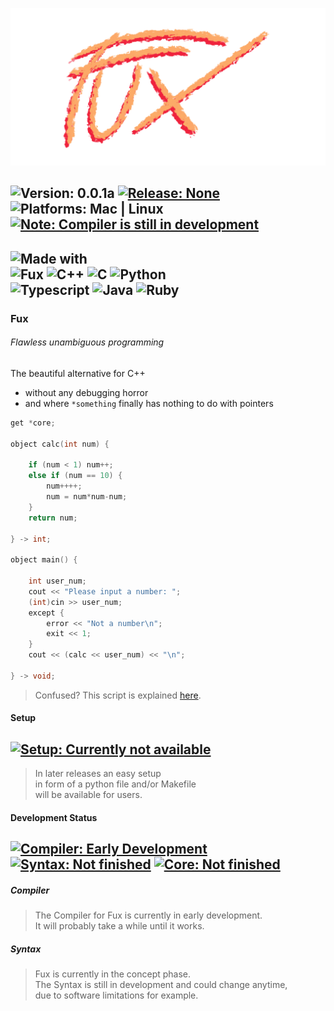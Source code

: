 ![Image missing](./fux_logo_slim_transparent.png)


![Version: 0.0.1a](https://img.shields.io/badge/Version-0.0.1a-informational)
[![Release: None](https://img.shields.io/badge/Release-None-inactive)](https://github.com/Fuechs/fuxlang/releases/latest)
![Platforms: Mac | Linux](https://img.shields.io/badge/Platforms-macOS_|_Linux-success)
[![Note: Compiler is still in development](https://img.shields.io/badge/Note-Compiler_is_still_in_development-blueviolet)](#development-status)
---
![Made with](https://img.shields.io/badge/Made-with-green?style=for-the-badge)<br>
![Fux](https://img.shields.io/badge/Fux-orange?style=for-the-badge)
![C++](https://img.shields.io/badge/_-00599C?style=for-the-badge&logo=c%2b%2b)
![C](https://img.shields.io/badge/_-blue?style=for-the-badge&logo=c)
![Python](https://img.shields.io/badge/_-lightgrey?style=for-the-badge&logo=python)
<br>
![Typescript](https://img.shields.io/badge/-lightgrey?style=for-the-badge&logo=typescript)
![Java](https://img.shields.io/badge/-yellowgreen?style=for-the-badge&logo=java)
![Ruby](https://img.shields.io/badge/-red?style=for-the-badge&logo=ruby)
---

### Fux
###### Flawless unambiguous programming
The beautiful alternative for C++ 
- without any debugging horror
- and where `*something` finally has nothing to do with pointers

```cpp
get *core;

object calc(int num) {

    if (num < 1) num++;
    else if (num == 10) {
        num++++;
        num = num*num-num;
    }
    return num;

} -> int;

object main() {

    int user_num;
    cout << "Please input a number: ";
    (int)cin >> user_num;
    except {
        error << "Not a number\n";
        exit << 1;
    }
    cout << (calc << user_num) << "\n"; 

} -> void;
```
> Confused? This script is explained [here](./docs/other/demo.md).

#### Setup

[![Setup: Currently not available](https://img.shields.io/badge/Setup-Currently_not_available-inactive)](./setup.py)
---

> In later releases an easy setup<br> 
> in form of a python file and/or Makefile<br>
> will be available for users.


#### Development Status

[![Compiler: Early Development](https://img.shields.io/badge/Compiler-Early_Development-inactive)](#compiler)
[![Syntax: Not finished](https://img.shields.io/badge/Syntax-Not_finished-yellow)](#syntax)
[![Core: Not finished](https://img.shields.io/badge/Core-Not_finished-yellow)](./src/packages/core)
---

##### Compiler

> The Compiler for Fux is currently in early development.<br>
> It will probably take a while until it works.

##### Syntax

> Fux is currently in the concept phase.<br>
> The Syntax is still in development and could change anytime,<br>
> due to software limitations for example.
